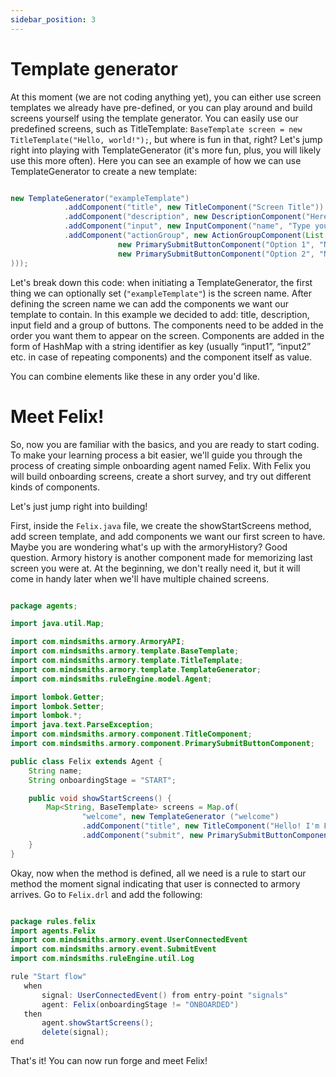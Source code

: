 ```yaml
---
sidebar_position: 3
---
```


# Template generator

At this moment (we are not coding anything yet), you can either use screen templates we already have pre-defined, or you can play around and build screens yourself using the template generator. 
You can easily use our predefined screens, such as TitleTemplate: ```BaseTemplate screen = new TitleTemplate("Hello, world!");```, but where is fun in that, right? 
Let's jump right into playing with TemplateGenerator (it's more fun, plus, you will likely use this more often).
Here you can see an example of how we can use TemplateGenerator to create a new template:

```java title="rule_engine/src/main/java/agents/Felix.java"

new TemplateGenerator("exampleTemplate")
            .addComponent("title", new TitleComponent("Screen Title"))
            .addComponent("description", new DescriptionComponent("Here is where we put the description."))
            .addComponent("input", new InputComponent("name", "Type your name…", true))
            .addComponent("actionGroup", new ActionGroupComponent(List.of(
                        new PrimarySubmitButtonComponent("Option 1", "NextScreen1"),
                        new PrimarySubmitButtonComponent("Option 2", "NextScreen2")
)));
```

Let's break down this code: when initiating a TemplateGenerator, the first thing we can optionally set (```"exampleTemplate"```) 
is the screen name. After defining the screen name we can add the components we want our template to contain. 
In this example we decided to add: title, description, input field and a group of buttons. The components need to be added in the order you want them to appear on the screen.
Components are added in the form of HashMap with a string identifier as key (usually “input1”, “input2” etc. in case of repeating components) and the component itself as value.

You can combine elements like these in any order you'd like. 

# Meet Felix!

So, now you are familiar with the basics, and you are ready to start coding. To make your learning process a bit easier, we'll guide you through the process of creating simple onboarding agent named Felix. 
With Felix you will build onboarding screens, create a short survey, and try out different kinds of components. 

Let's just jump right into building!

First, inside the ```Felix.java``` file, we create the showStartScreens method, add screen template, and add components we want our first screen to have.  
Maybe you are wondering what's up with the armoryHistory? Good question. 
Armory history is another component made for memorizing last screen you were at. At the beginning, we don't really need it, but it will come in handy later when we'll have multiple chained screens.  

```java title="rule_engine/src/main/java/agents/Felix.java"

package agents;

import java.util.Map;

import com.mindsmiths.armory.ArmoryAPI;
import com.mindsmiths.armory.template.BaseTemplate;
import com.mindsmiths.armory.template.TitleTemplate;
import com.mindsmiths.armory.template.TemplateGenerator;
import com.mindsmiths.ruleEngine.model.Agent;

import lombok.Getter;
import lombok.Setter;
import lombok.*;
import java.text.ParseException;
import com.mindsmiths.armory.component.TitleComponent;
import com.mindsmiths.armory.component.PrimarySubmitButtonComponent;

public class Felix extends Agent {
    String name;
    String onboardingStage = "START";

    public void showStartScreens() {
        Map<String, BaseTemplate> screens = Map.of(
                "welcome", new TemplateGenerator ("welcome")      
                .addComponent("title", new TitleComponent("Hello! I'm Felix and I'm here to help you find the best workout plan for you. Ready?")) 
                .addComponent("submit", new PrimarySubmitButtonComponent("Cool, let's go!", "askForName")),
    }
}
```

Okay, now when the method is defined, all we need is a rule to start our method the moment signal indicating that user is connected to armory arrives. 
Go to ```Felix.drl``` and add the following:

```java title="rule_engine/src/main/java/rules/Felix.drl"

package rules.felix
import agents.Felix
import com.mindsmiths.armory.event.UserConnectedEvent
import com.mindsmiths.armory.event.SubmitEvent
import com.mindsmiths.ruleEngine.util.Log 

rule "Start flow"
   when
       signal: UserConnectedEvent() from entry-point "signals"
       agent: Felix(onboardingStage != "ONBOARDED")
   then
       agent.showStartScreens();
       delete(signal);
end
```

That's it! You can now run forge and meet Felix!